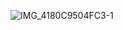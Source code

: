 

![IMG_4180C9504FC3-1](https://user-images.githubusercontent.com/89366347/163740143-4c5d65e5-3ab2-4989-aa57-8ae2a2fbf545.jpeg)
